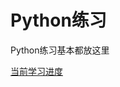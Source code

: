 # Python练习

Python练习基本都放这里

[当前学习进度](https://github.com/Avimitin/Python/blob/master/Test/README.md)
